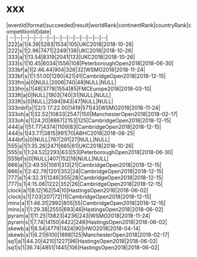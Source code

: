 # xxx


|eventId|format|succeeded|result|worldRank|continentRank|countryRank|competitionId|date|  
|	--|--|--|--|--|--|--|--|--|--|--|--|--|--|--|  
|222|a|1|4.39|5283|1534|105|UKC2018|2018-10-26|  
|222|s|1|2.96|7471|2249|138|UKC2018|2018-10-26|  
|333|a|1|13.54|8319|2041|133|UKC2018|2018-10-26|  
|333|s|1|10.45|6034|1556|108|PeterboroughOpen2018|2018-06-30|  
|333bf|a|1|2:46.44|904|326|32|WSMO2018|2018-11-24|  
|333bf|s|1|1:51.00|1290|421|41|CambridgeOpen2018|2018-12-15|  
|333fm|a|0|NULL|2006|740|48|NULL|NULL|  
|333fm|s|1|48|3778|1554|85|FMCEurope2018|2018-03-10|  
|333ft|a|0|NULL|1903|740|31|NULL|NULL|  
|333ft|s|0|NULL|2594|943|47|NULL|NULL|  
|333mbf|s|1|2/3 17:22.00|1419|571|43|WSMO2018|2018-11-24|  
|333oh|a|1|32.52|10833|2547|150|ManchesterOpen2018|2018-02-17|  
|333oh|s|1|24.20|8867|2153|125|CambridgeOpen2018|2018-12-15|  
|444|a|1|51.77|4374|1109|83|CambridgeOpen2018|2018-12-15|  
|444|s|1|43.77|3815|991|70|ABHC2018|2018-08-25|  
|444bf|s|0|NULL|767|291|27|NULL|NULL|  
|555|a|1|1:35.26|2471|665|61|UKC2018|2018-10-26|  
|555|s|1|1:24.52|2293|633|53|PeterboroughOpen2018|2018-06-30|  
|555bf|s|0|NULL|407|152|18|NULL|NULL|  
|666|a|1|2:49.55|1061|313|21|CambridgeOpen2018|2018-12-15|  
|666|s|1|2:42.79|1201|352|24|CambridgeOpen2018|2018-12-15|  
|777|a|1|4:32.31|1246|355|28|CambridgeOpen2018|2018-12-15|  
|777|s|1|4:15.06|1222|352|26|CambridgeOpen2018|2018-12-15|  
|clock|a|1|8.12|162|54|10|HastingsOpen2018|2018-06-02|  
|clock|s|1|7.03|207|72|11|CambridgeOpen2018|2018-12-15|  
|minx|a|1|1:46.31|2992|805|55|CambridgeOpen2018|2018-12-15|  
|minx|s|1|1:29.38|2555|693|46|HastingsOpen2018|2018-06-02|  
|pyram|a|1|11.25|13823|4236|243|WSMO2018|2018-11-24|  
|pyram|s|1|7.74|14150|4422|246|HastingsOpen2018|2018-06-02|  
|skewb|a|1|8.54|4779|1424|90|HWO2018|2018-04-14|  
|skewb|s|1|6.21|6100|1898|125|ManchesterOpen2018|2018-02-17|  
|sq1|a|1|44.20|4210|1227|96|HastingsOpen2018|2018-06-02|  
|sq1|s|1|36.74|4851|1445|106|HastingsOpen2018|2018-06-02|  
